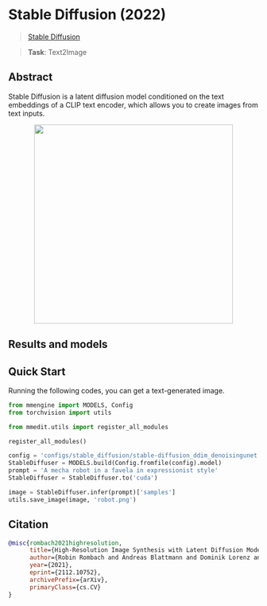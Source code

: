 # Stable Diffusion (2022)

> [Stable Diffusion](https://github.com/CompVis/stable-diffusion)

> **Task**: Text2Image

<!-- [ALGORITHM] -->

## Abstract

<!-- [ABSTRACT] -->

Stable Diffusion is a latent diffusion model conditioned on the text embeddings of a CLIP text encoder, which allows you to create images from text inputs.

<!-- [IMAGE] -->

<div align=center >
 <img src="https://user-images.githubusercontent.com/12782558/209609229-8221c7cc-d5c9-44d5-a1af-c254b5a95fae.png" width="400"/>
</div >

## Results and models

## Quick Start

Running the following codes, you can get a text-generated image.

```python
from mmengine import MODELS, Config
from torchvision import utils

from mmedit.utils import register_all_modules

register_all_modules()

config = 'configs/stable_diffusion/stable-diffusion_ddim_denoisingunet.py'
StableDiffuser = MODELS.build(Config.fromfile(config).model)
prompt = 'A mecha robot in a favela in expressionist style'
StableDiffuser = StableDiffuser.to('cuda')

image = StableDiffuser.infer(prompt)['samples']
utils.save_image(image, 'robot.png')
```

## Citation

```bibtex
@misc{rombach2021highresolution,
      title={High-Resolution Image Synthesis with Latent Diffusion Models},
      author={Robin Rombach and Andreas Blattmann and Dominik Lorenz and Patrick Esser and Björn Ommer},
      year={2021},
      eprint={2112.10752},
      archivePrefix={arXiv},
      primaryClass={cs.CV}
}
```
